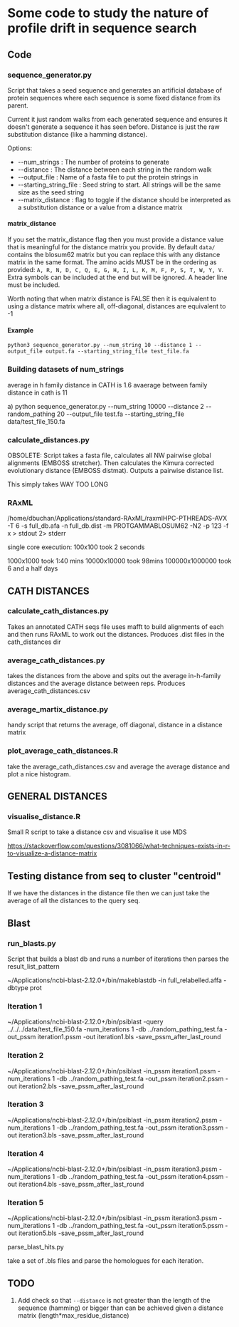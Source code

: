 # Some code to study the nature of profile drift in sequence search

## Code

### sequence_generator.py

Script that takes a seed sequence and generates an artificial database
of protein sequences where each sequence is some fixed distance from its parent.

Current it just random walks from each generated sequence and ensures it doesn't
generate a sequence it has seen before. Distance is just the raw substitution
distance (like a hamming distance).

Options:

* --num_strings : The number of proteins to generate
* --distance : The distance between each string in the random walk
* --output_file : Name of a fasta file to put the protein strings in
* --starting_string_file : Seed string to start. All strings will be the same size as the seed string
* --matrix_distance : flag to toggle if the distance should be interpreted as a substitution distance or a value from a distance matrix

#### matrix_distance

If you set the matrix_distance flag then you must provide a distance value that is
meaningful for the distance matrix you provide. By default `data/` contains the blosum62 matrix but you can replace this with any distance matrix in the same format. The amino acids MUST be in the ordering as provided: `A, R, N, D, C, Q, E, G, H, I, L, K, M, F, P, S, T, W, Y, V`. Extra symbols can be included at the end but will be ignored. A header line must be included.

Worth noting that when matrix distance is FALSE then it is equivalent to using a distance matrix where all, off-diagonal, distances are equivalent to -1

#### Example

```
python3 sequence_generator.py --num_string 10 --distance 1 --output_file output.fa --starting_string_file test_file.fa
```

### Building datasets of num_strings

average in h family distance in CATH is 1.6
avaerage between family distance in cath is 11

a) python sequence_generator.py --num_string 10000 --distance 2 --random_pathing 20 --output_file test.fa --starting_string_file data/test_file_150.fa

### calculate_distances.py

OBSOLETE: Script takes a fasta file, calculates all NW pairwise global alignments (EMBOSS stretcher). Then calculates the Kimura corrected evolutionary distance (EMBOSS distmat). Outputs a pairwise distance list.

This simply takes WAY TOO LONG

### RAxML

/home/dbuchan/Applications/standard-RAxML/raxmlHPC-PTHREADS-AVX -T 6 -s full_db.afa -n full_db.dist -m PROTGAMMABLOSUM62 -N2 -p 123 -f x > stdout 2> stderr

single core execution:
100x100 took 2 seconds

1000x1000 took 1:40 mins
10000x10000 took 98mins
100000x1000000 took 6 and a half days

## CATH DISTANCES

### calculate_cath_distances.py

Takes an annotated CATH seqs file uses mafft to build alignments of each and then runs RAxML to work out the distances. Produces .dist files in the cath_distances dir

### average_cath_distances.py

takes the distances from the above and spits out the average in-h-family distances
and the average distance between reps. Produces average_cath_distances.csv

### average_martix_distance.py

handy script that returns the average, off diagonal, distance in a distance matrix

### plot_average_cath_distances.R

take the average_cath_distances.csv and average the average distance and plot a nice histogram.

## GENERAL DISTANCES

### visualise_distance.R

Small R script to take a distance csv and visualise it use MDS

https://stackoverflow.com/questions/3081066/what-techniques-exists-in-r-to-visualize-a-distance-matrix

## Testing distance from seq to cluster "centroid"

If we have the distances in the distance file then we can just take the average of all the distances to the query seq.

## Blast

### run_blasts.py

Script that builds a blast db and runs a number of iterations then parses the result_list_pattern

~/Applications/ncbi-blast-2.12.0+/bin/makeblastdb -in full_relabelled.affa -dbtype prot

### Iteration 1
~/Applications/ncbi-blast-2.12.0+/bin/psiblast -query ../../../data/test_file_150.fa -num_iterations 1 -db ../random_pathing_test.fa -out_pssm iteration1.pssm -out iteration1.bls -save_pssm_after_last_round
### Iteration 2
~/Applications/ncbi-blast-2.12.0+/bin/psiblast -in_pssm iteration1.pssm -num_iterations 1 -db ../random_pathing_test.fa -out_pssm iteration2.pssm -out iteration2.bls -save_pssm_after_last_round
### Iteration 3
~/Applications/ncbi-blast-2.12.0+/bin/psiblast -in_pssm iteration2.pssm -num_iterations 1 -db ../random_pathing_test.fa -out_pssm iteration3.pssm -out iteration3.bls -save_pssm_after_last_round
### Iteration 4
~/Applications/ncbi-blast-2.12.0+/bin/psiblast -in_pssm iteration3.pssm -num_iterations 1 -db ../random_pathing_test.fa -out_pssm iteration4.pssm -out iteration4.bls -save_pssm_after_last_round
### Iteration 5
~/Applications/ncbi-blast-2.12.0+/bin/psiblast -in_pssm iteration3.pssm -num_iterations 1 -db ../random_pathing_test.fa -out_pssm iteration5.pssm -out iteration5.bls -save_pssm_after_last_round

parse_blast_hits.py

take a set of .bls files and parse the homologues for each iteration.



## TODO

1. Add check so that `--distance` is not greater than the length of the sequence (hamming) or bigger than can be achieved given a distance matrix (length*max_residue_distance)
